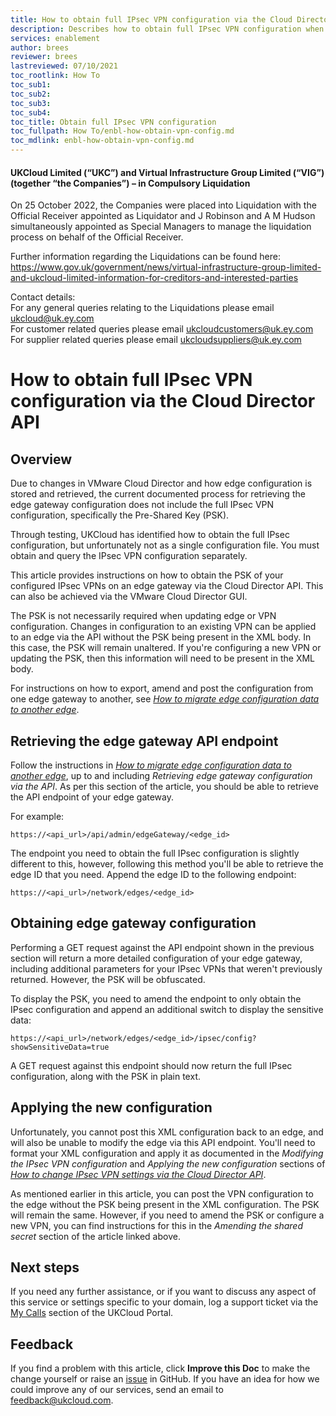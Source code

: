 ```yaml
---
title: How to obtain full IPsec VPN configuration via the Cloud Director API
description: Describes how to obtain full IPsec VPN configuration when migrating edge configuration data to another edge
services: enablement
author: brees
reviewer: brees
lastreviewed: 07/10/2021
toc_rootlink: How To
toc_sub1: 
toc_sub2:
toc_sub3:
toc_sub4:
toc_title: Obtain full IPsec VPN configuration
toc_fullpath: How To/enbl-how-obtain-vpn-config.md
toc_mdlink: enbl-how-obtain-vpn-config.md
---
```


#### UKCloud Limited (“UKC”) and Virtual Infrastructure Group Limited (“VIG”) (together “the Companies”) – in Compulsory Liquidation

On 25 October 2022, the Companies were placed into Liquidation with the Official Receiver appointed as Liquidator and J Robinson and A M Hudson simultaneously appointed as Special Managers to manage the liquidation process on behalf of the Official Receiver.

Further information regarding the Liquidations can be found here: <https://www.gov.uk/government/news/virtual-infrastructure-group-limited-and-ukcloud-limited-information-for-creditors-and-interested-parties>

Contact details:<br>
For any general queries relating to the Liquidations please email <ukcloud@uk.ey.com><br>
For customer related queries please email <ukcloudcustomers@uk.ey.com><br>
For supplier related queries please email <ukcloudsuppliers@uk.ey.com>

# How to obtain full IPsec VPN configuration via the Cloud Director API

## Overview

Due to changes in VMware Cloud Director and how edge configuration is stored and retrieved, the current documented process for retrieving the edge gateway configuration does not include the full IPsec VPN configuration, specifically the Pre-Shared Key (PSK).

Through testing, UKCloud has identified how to obtain the full IPsec configuration, but unfortunately not as a single configuration file. You must obtain and query the IPsec VPN configuration separately.

This article provides instructions on how to obtain the PSK of your configured IPsec VPNs on an edge gateway via the Cloud Director API. This can also be achieved via the VMware Cloud Director GUI.

The PSK is not necessarily required when updating edge or VPN configuration. Changes in configuration to an existing VPN can be applied to an edge via the API without the PSK being present in the XML body. In this case, the PSK will remain unaltered. If you're configuring a new VPN or updating the PSK, then this information will need to be present in the XML body.

For instructions on how to export, amend and post the configuration from one edge gateway to another, see [*How to migrate edge configuration data to another edge*](enbl-how-migrate-edge-config.md).

## Retrieving the edge gateway API endpoint

Follow the instructions in [*How to migrate edge configuration data to another edge*](enbl-how-migrate-edge-config.md), up to and including *Retrieving edge gateway configuration via the API*. As per this section of the article, you should be able to retrieve the API endpoint of your edge gateway.

For example:

`https://<api_url>/api/admin/edgeGateway/<edge_id>`

The endpoint you need to obtain the full IPsec configuration is slightly different to this, however, following this method you'll be able to retrieve the edge ID that you need. Append the edge ID to the following endpoint:

`https://<api_url>/network/edges/<edge_id>`

## Obtaining edge gateway configuration

Performing a GET request against the API endpoint shown in the previous section will return a more detailed configuration of your edge gateway, including additional parameters for your IPsec VPNs that weren't previously returned. However, the PSK will be obfuscated.

To display the PSK, you need to amend the endpoint to only obtain the IPsec configuration and append an additional switch to display the sensitive data:

`https://<api_url>/network/edges/<edge_id>/ipsec/config?showSensitiveData=true`

A GET request against this endpoint should now return the full IPsec configuration, along with the PSK in plain text.

## Applying the new configuration

Unfortunately, you cannot post this XML configuration back to an edge, and will also be unable to modify the edge via this API endpoint. You'll need to format your XML configuration and apply it as documented in the *Modifying the IPsec VPN configuration* and *Applying the new configuration* sections of [*How to change IPsec VPN settings via the Cloud Director API*](../vmware/vmw-how-change-ipsec-vpn-api.md).

As mentioned earlier in this article, you can post the VPN configuration to the edge without the PSK being present in the XML configuration. The PSK will remain the same. However, if you need to amend the PSK or configure a new VPN, you can find instructions for this in the *Amending the shared secret* section of the article linked above.

## Next steps

If you need any further assistance, or if you want to discuss any aspect of this service or settings specific to your domain, log a support ticket via the [My Calls](https://portal.skyscapecloud.com/support/ivanti) section of the UKCloud Portal.

## Feedback

If you find a problem with this article, click **Improve this Doc** to make the change yourself or raise an [issue](https://github.com/UKCloud/documentation/issues) in GitHub. If you have an idea for how we could improve any of our services, send an email to <feedback@ukcloud.com>.
